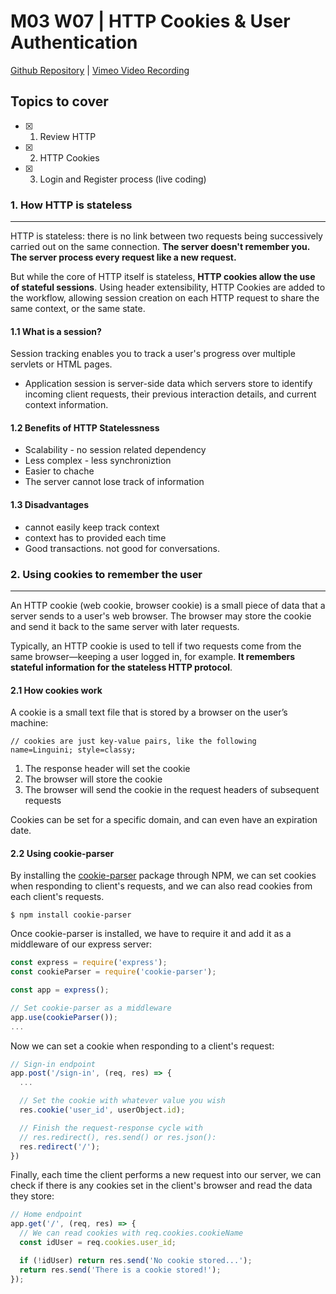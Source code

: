 # M03 W07 | HTTP Cookies & User Authentication
[Github Repository](https://github.com/Alfredo08/Cohort-February-17-2025/tree/main/M03W07%20-%20HTTP%20Cookies%20%26%20User%20Authentication) | [Vimeo Video Recording]()

## Topics to cover

- [x] 1. Review HTTP
- [x] 2. HTTP Cookies
- [x] 3. Login and Register process (live coding)

### 1. How HTTP is stateless
---

HTTP is stateless: there is no link between two requests being successively carried out on the same connection. **The server doesn't remember you. The server process every request like a new request.**

But while the core of HTTP itself is stateless, **HTTP cookies allow the use of stateful sessions**. Using header extensibility, HTTP Cookies are added to the workflow, allowing session creation on each HTTP request to share the same context, or the same state.

#### 1.1 What is a session?

Session tracking enables you to track a user's progress over multiple servlets or HTML pages.

- Application session is server-side data which servers store to identify incoming client requests, their previous interaction details, and current context information.

#### 1.2 Benefits of HTTP Statelessness

- Scalability - no session related dependency
- Less complex - less synchroniztion
- Easier to chache
- The server cannot lose track of information

#### 1.3 Disadvantages

- cannot easily keep track context
- context has to provided each time
- Good transactions. not good for conversations.

### 2. Using cookies to remember the user
---

An HTTP cookie (web cookie, browser cookie) is a small piece of data that a server sends to a user's web browser. The browser may store the cookie and send it back to the same server with later requests. 

Typically, an HTTP cookie is used to tell if two requests come from the same browser—keeping a user logged in, for example. **It remembers stateful information for the stateless HTTP protocol**.

#### 2.1 How cookies work

A cookie is a small text file that is stored by a browser on the user’s machine:

```
// cookies are just key-value pairs, like the following
name=Linguini; style=classy;
```

1. The response header will set the cookie
2. The browser will store the cookie
3. The browser will send the cookie in the request headers of subsequent requests

Cookies can be set for a specific domain, and can even have an expiration date.

#### 2.2 Using cookie-parser

By installing the [cookie-parser](https://www.npmjs.com/package/cookie-parser) package through NPM, we can set cookies when responding to client's requests, and we can also read cookies from each client's requests.

```
$ npm install cookie-parser
```

Once cookie-parser is installed, we have to require it and add it as a middleware of our express server:

```javascript
const express = require('express');
const cookieParser = require('cookie-parser');

const app = express();

// Set cookie-parser as a middleware
app.use(cookieParser());
...
```

Now we can set a cookie when responding to a client's request:

```javascript
// Sign-in endpoint
app.post('/sign-in', (req, res) => {
  ...

  // Set the cookie with whatever value you wish
  res.cookie('user_id', userObject.id);

  // Finish the request-response cycle with 
  // res.redirect(), res.send() or res.json():
  res.redirect('/');
})
```

Finally, each time the client performs a new request into our server, we can check if there is any cookies set in the client's browser and read the data they store:

```javascript
// Home endpoint
app.get('/', (req, res) => {
  // We can read cookies with req.cookies.cookieName
  const idUser = req.cookies.user_id;

  if (!idUser) return res.send('No cookie stored...');
  return res.send('There is a cookie stored!');
});
```